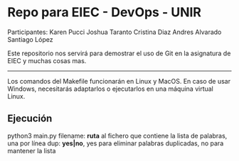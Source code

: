 # Repo para EIEC - DevOps - UNIR
Participantes:
Karen Pucci
Joshua Taranto
Cristina Diaz
Andres Alvarado
Santiago López

Este repositorio nos servirá para demostrar el uso de Git en la asignatura de EIEC y muchas cosas mas.


---

Los comandos del Makefile funcionarán en Linux y MacOS. En caso de usar Windows, necesitarás adaptarlos o ejecutarlos en una máquina virtual Linux.

## Ejecución

python3 main.py <filename> <dup>
  filename: **ruta** al fichero que contiene la lista de palabras, una por línea
  dup: **yes|no**, yes para eliminar palabras duplicadas, no para mantener la lista
